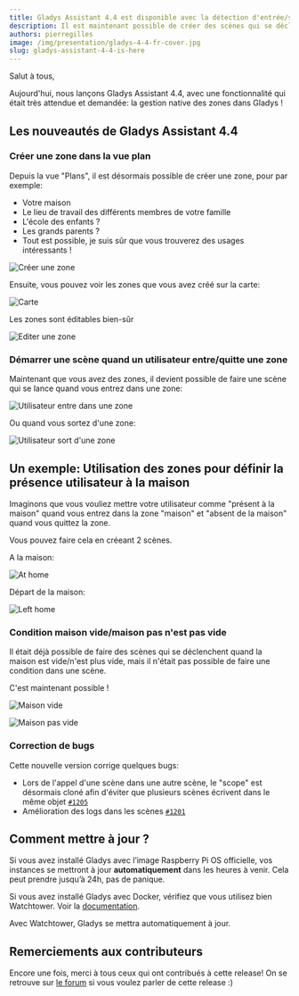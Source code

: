 ```yaml
---
title: Gladys Assistant 4.4 est disponible avec la détection d'entrée/sortie de zone
description: Il est maintenant possible de créer des scènes qui se déclenchent à l'entrée/sortie d'une zone.
authors: pierregilles
image: /img/presentation/gladys-4-4-fr-cover.jpg
slug: gladys-assistant-4-4-is-here
---
```


Salut à tous,

Aujourd'hui, nous lançons Gladys Assistant 4.4, avec une fonctionnalité qui était très attendue et demandée: la gestion native des zones dans Gladys !

## Les nouveautés de Gladys Assistant 4.4

### Créer une zone dans la vue plan

Depuis la vue "Plans", il est désormais possible de créer une zone, pour par exemple:

- Votre maison
- Le lieu de travail des différents membres de votre famille
- L'école des enfants ?
- Les grands parents ?
- Tout est possible, je suis sûr que vous trouverez des usages intéressants !

![Créer une zone](../../../static/img/articles/fr/gladys-4-4/create-zone.jpg)

Ensuite, vous pouvez voir les zones que vous avez créé sur la carte:

![Carte](../../../static/img/articles/fr/gladys-4-4/map.jpg)

Les zones sont éditables bien-sûr

![Editer une zone](../../../static/img/articles/fr/gladys-4-4/edit-zone.jpg)

### Démarrer une scène quand un utilisateur entre/quitte une zone

Maintenant que vous avez des zones, il devient possible de faire une scène qui se lance quand vous entrez dans une zone:

![Utilisateur entre dans une zone](../../../static/img/articles/fr/gladys-4-4/user-entered-zone.jpg)

Ou quand vous sortez d'une zone:

![Utilisateur sort d'une zone](../../../static/img/articles/fr/gladys-4-4/user-left-zone.jpg)

## Un exemple: Utilisation des zones pour définir la présence utilisateur à la maison

Imaginons que vous vouliez mettre votre utilisateur comme "présent à la maison" quand vous entrez dans la zone "maison" et "absent de la maison" quand vous quittez la zone.

Vous pouvez faire cela en créeant 2 scènes.

A la maison:

![At home](../../../static/img/articles/fr/gladys-4-4/at-home.jpg)

Départ de la maison:

![Left home](../../../static/img/articles/fr/gladys-4-4/left-home.jpg)

### Condition maison vide/maison pas n'est pas vide

Il était déjà possible de faire des scènes qui se déclenchent quand la maison est vide/n'est plus vide, mais il n'était pas possible de faire une condition dans une scène.

C'est maintenant possible !

![Maison vide](../../../static/img/articles/fr/gladys-4-4/house-empty.jpg)

![Maison pas vide](../../../static/img/articles/fr/gladys-4-4/house-not-empty.jpg)

### Correction de bugs

Cette nouvelle version corrige quelques bugs:

- Lors de l'appel d'une scène dans une autre scène, le "scope" est désormais cloné afin d'éviter que plusieurs scènes écrivent dans le même objet [`#1205`](https://github.com/GladysAssistant/Gladys/pull/1205)
- Amélioration des logs dans les scènes [`#1201`](https://github.com/GladysAssistant/Gladys/pull/1201)

## Comment mettre à jour ?

Si vous avez installé Gladys avec l’image Raspberry Pi OS officielle, vos instances se mettront à jour **automatiquement** dans les heures à venir. Cela peut prendre jusqu’à 24h, pas de panique.

Si vous avez installé Gladys avec Docker, vérifiez que vous utilisez bien Watchtower. Voir la [documentation](/fr/docs/installation/docker#mise-à-jour-automatique-avec-watchtower).

Avec Watchtower, Gladys se mettra automatiquement à jour.

## Remerciements aux contributeurs

Encore une fois, merci à tous ceux qui ont contribués à cette release! On se retrouve sur [le forum](https://community.gladysassistant.com/) si vous voulez parler de cette release :)
